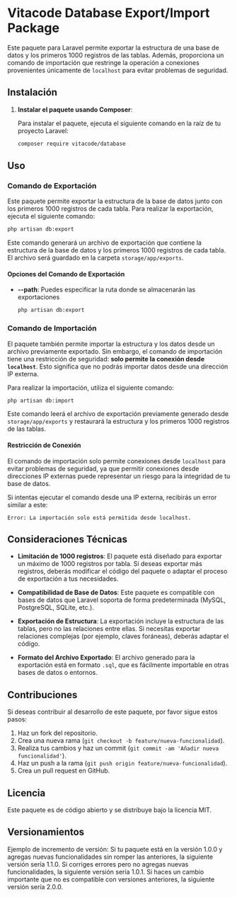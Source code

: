 
# Vitacode Database Export/Import Package

Este paquete para Laravel permite exportar la estructura de una base de datos y los primeros 1000 registros de las tablas. Además, proporciona un comando de importación que restringe la operación a conexiones provenientes únicamente de `localhost` para evitar problemas de seguridad.

## Instalación

1. **Instalar el paquete usando Composer**:

   Para instalar el paquete, ejecuta el siguiente comando en la raíz de tu proyecto Laravel:

   ```bash
   composer require vitacode/database
   ```

<!-- 2. **Publicar el archivo de configuración** (si es necesario):

   Si deseas personalizar las configuraciones del paquete, puedes publicar el archivo de configuración con el siguiente comando:

   ```bash
   php artisan vendor:publish --provider="Vitacode\Database\DatabaseServiceProvider" --tag="config"
   ```

   Esto generará un archivo de configuración `config/databaseexport.php` donde puedes modificar los parámetros según tus necesidades. -->

## Uso

### Comando de Exportación

Este paquete permite exportar la estructura de la base de datos junto con los primeros 1000 registros de cada tabla. Para realizar la exportación, ejecuta el siguiente comando:

```bash
php artisan db:export
```

Este comando generará un archivo de exportación que contiene la estructura de la base de datos y los primeros 1000 registros de cada tabla. El archivo será guardado en la carpeta `storage/app/exports`.

#### Opciones del Comando de Exportación

- **--path**: Puedes especificar la ruta donde se almacenarán las exportaciones

  ```bash
  php artisan db:export
  ```

### Comando de Importación

El paquete también permite importar la estructura y los datos desde un archivo previamente exportado. Sin embargo, el comando de importación tiene una restricción de seguridad: **solo permite la conexión desde `localhost`**. Esto significa que no podrás importar datos desde una dirección IP externa.

Para realizar la importación, utiliza el siguiente comando:

```bash
php artisan db:import
```

Este comando leerá el archivo de exportación previamente generado desde `storage/app/exports` y restaurará la estructura y los primeros 1000 registros de las tablas.

#### Restricción de Conexión

El comando de importación solo permite conexiones desde `localhost` para evitar problemas de seguridad, ya que permitir conexiones desde direcciones IP externas puede representar un riesgo para la integridad de tu base de datos.

Si intentas ejecutar el comando desde una IP externa, recibirás un error similar a este:

```
Error: La importación solo está permitida desde localhost.
```

## Consideraciones Técnicas

- **Limitación de 1000 registros**: El paquete está diseñado para exportar un máximo de 1000 registros por tabla. Si deseas exportar más registros, deberás modificar el código del paquete o adaptar el proceso de exportación a tus necesidades.

- **Compatibilidad de Base de Datos**: Este paquete es compatible con bases de datos que Laravel soporta de forma predeterminada (MySQL, PostgreSQL, SQLite, etc.).

- **Exportación de Estructura**: La exportación incluye la estructura de las tablas, pero no las relaciones entre ellas. Si necesitas exportar relaciones complejas (por ejemplo, claves foráneas), deberás adaptar el código.

- **Formato del Archivo Exportado**: El archivo generado para la exportación está en formato `.sql`, que es fácilmente importable en otras bases de datos o entornos.

## Contribuciones

Si deseas contribuir al desarrollo de este paquete, por favor sigue estos pasos:

1. Haz un fork del repositorio.
2. Crea una nueva rama (`git checkout -b feature/nueva-funcionalidad`).
3. Realiza tus cambios y haz un commit (`git commit -am 'Añadir nueva funcionalidad'`).
4. Haz un push a la rama (`git push origin feature/nueva-funcionalidad`).
5. Crea un pull request en GitHub.

## Licencia

Este paquete es de código abierto y se distribuye bajo la licencia MIT.


## Versionamientos

Ejemplo de incremento de versión:
Si tu paquete está en la versión 1.0.0 y agregas nuevas funcionalidades sin romper las anteriores, la siguiente versión sería 1.1.0.
Si corriges errores pero no agregas nuevas funcionalidades, la siguiente versión sería 1.0.1.
Si haces un cambio importante que no es compatible con versiones anteriores, la siguiente versión sería 2.0.0.